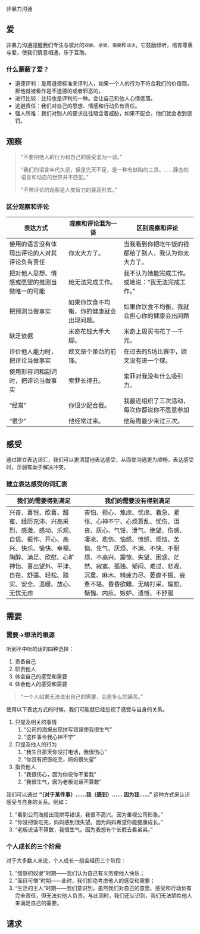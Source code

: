 非暴力沟通



## 爱

​	非暴力沟通提醒我们专注与彼此的`观察`、`感受`、`需要`和`请求`。它鼓励倾听，培育尊重与爱，使我们情意相通，乐于互助。

### 什么蒙蔽了爱？

-   道德评判：是用道德标准来评判人，如果一个人的行为不符合我们的价值观，那他就被看作是不道德的或者邪恶的。
-   进行比较：比较也是评判的一种。会让自己和他人心情低落。
-   逃避责任：我们对自己的思想、情感和行动负有责任。
-   强人所难：我们对别人的要求往往暗含着威胁，如果不配合，他们就会收到惩罚。

## 观察

>   “不要把他人的行为和自己的感受混为一谈。”
>
>   “我们的语言年代久远，但是先天不足，是一种有缺陷的工具。……静态的语言和动态的世界并不匹配。”
>
>   “不带评论的观察是人类智力的最高形式。”

### 区分观察和评论

| 表达方式                   | 观察和评论混为一谈            | 区别观察和评论                    |
| ---------------------- | -------------------- | -------------------------- |
| 使用的语言没有体现出评论的人对其评论负有责任 | 你太大方了。               | 当我看到你把吃午饭的钱都给了别人，我认为你太大方了。 |
| 把对他人思想、情感或愿望的推测当做唯一的可能 | 她无法完成工作。             | 我不认为她能完成工作。或她说：“我无法完成工作。”  |
| 把预测当做事实                | 如果你饮食不均衡，你的健康就会出现问题。 | 如果你饮食不均衡，我就会担心你的健康会出问题     |
| 缺乏依据                   | 米奇花钱大手大脚。            | 米奇上周买书花了一千元。               |
| 评价他人能力时，把评论当做事实        | 欧文是个差劲的前锋。           | 在过去的5场比赛中，欧文没有进一个球。        |
| 使用形容词和副词时，把评论当做事实      | 索菲长得丑。               | 索菲对我没有什么吸引力。               |
| “经常”                   | 你很少配合我。              | 我最近组织了三次活动，每次你都说你不愿意参加     |
| “很少”                   | 他经常过来。               | 他每周最少来过三次。                 |



## 感受

​	通过建立表达词汇，我们可以更清楚地表达感受，从而使沟通更为顺畅。表达感受时，示弱有助于解决冲突。

### 建立表达感受的词汇表

| 我们的需要得到满足                                | 我们的需要没有得到满足                              |
| ---------------------------------------- | ---------------------------------------- |
| 兴奋、喜悦、欣喜、甜蜜、经历充沛、兴高采烈、感激、感动、乐观、自信、振作、开心、高兴、快乐、愉快、幸福、陶醉、满足、欣慰、心旷神怡、喜出望外、平津、自在、舒适、轻松、踏实、安全、温暖、放心、无忧无虑 | 害怕、担心、焦虑、忧虑、着急、紧张、心神不宁、心烦意乱、忧伤、沮丧、灰心、气馁、泄气、绝望、伤感、凄凉、悲伤、恼怒、愤怒、烦恼、苦恼、生气、厌烦、不满、不快、不耐烦、不高兴、震惊、失望、困惑、茫然、寂寞、孤独、郁闷、难过、悲观、沉重、麻木、精疲力尽、萎靡不振、疲惫不堪、昏昏欲睡、无精打采、尴尬、惭愧、内疚、嫉妒、遗憾、不舒服 |



## 需要

### 需要→想法的根源

听到不中听的话的四种选择：

1.  责备自己
2.  职责他人
3.  体会自己的感受和需要
4.  体会他人的感受和需要

>   “一个人如果无法说出自己的需要，会是多么的痛苦。”

使用以下表达方式的时候，我们可能就已经忽视了感受与自身的关系。

1.  只提及相关的事情
    1.  “公司的海报出现拼写错误使我很生气”
    2.  “这件事令我心神不宁”
2.  只提及他人的行为
    1.  “我生日那天你没打电话，我很伤心”
    2.  “你没有把饭吃完，妈妈很失望”
3.  指责他人
    1.  “我很伤心，因为你说你不爱我”
    2.  “我很生气，因为老板说话不算数”

我们可以通过 **“（对于某件事）……我（感到）…… 因为我……”** 这种方式来认识感受与自身的关系。例如：

1.  “看到公司海报出现拼写错误，我很不高兴。因为重视公司形象。”
2.  “你没把饭吃完，妈妈感到很失望。因为妈妈希望你能健康成长。”
3.  “老板说话不算数，我很生气。因为我想有个长假去看弟弟。”



### 个人成长的三个阶段

对于大多数人来说，个人成长一般会经历三个阶段：

1.  “情感的奴隶”时期——我们认为自己有义务使他人快乐；
2.  “面目可憎”时期——此时，我们拒绝考虑他人的感受和需要；
3.  “生活的主人”时期——我们意识到，虽然我们对自己的意愿、感受和行动负有完全责任，但无法对他人负责。与此同时，我们还认识到，我们无法牺牲他人来满足自己的需要。



## 请求

